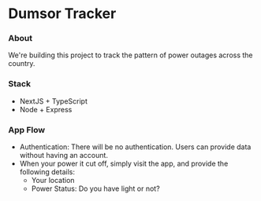 # Dumsor Tracker

### About
We're building this project to track the pattern of power outages across the country.

### Stack
- NextJS + TypeScript
- Node + Express

### App Flow
- Authentication: There will be no authentication. Users can provide data without having an account.
- When your power it cut off, simply visit the app, and provide the following details:
    - Your location
    - Power Status: Do you have light or not?
